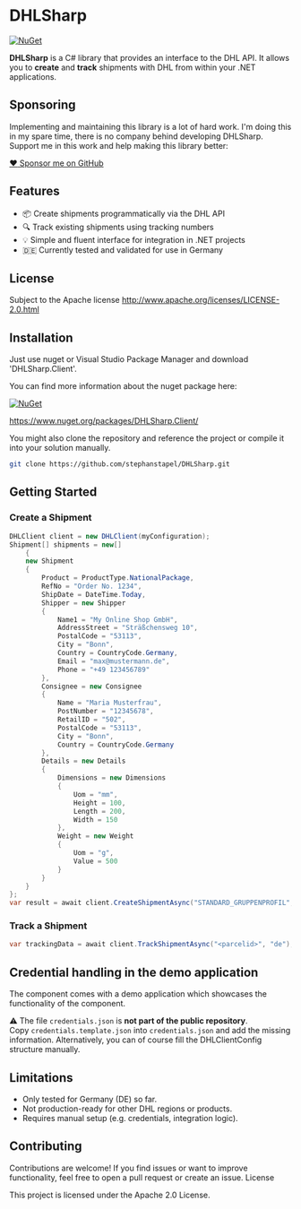 # DHLSharp

[![NuGet](https://img.shields.io/nuget/v/DHLSharp.Client?color=yellow)](https://www.nuget.org/packages/DHLSharp.Client/)

**DHLSharp** is a C# library that provides an interface to the DHL API. It allows you to **create** and **track** shipments with DHL from within your .NET applications.

## Sponsoring
Implementing and maintaining this library is a lot of hard work. I'm doing this in my spare time, there is no company behind developing DHLSharp. Support me in this work and help making this library better:

[:heart: Sponsor me on GitHub](https://github.com/sponsors/stephanstapel)


## Features

- 📦 Create shipments programmatically via the DHL API
- 🔍 Track existing shipments using tracking numbers
- 💡 Simple and fluent interface for integration in .NET projects
- 🇩🇪 Currently tested and validated for use in Germany

## License
Subject to the Apache license http://www.apache.org/licenses/LICENSE-2.0.html

## Installation
Just use nuget or Visual Studio Package Manager and download 'DHLSharp.Client'.

You can find more information about the nuget package here:

[![NuGet](https://img.shields.io/nuget/v/DHLSharp.Client?color=yellow)](https://www.nuget.org/packages/DHLSharp.Client/)

https://www.nuget.org/packages/DHLSharp.Client/

You might also clone the repository and reference the project or compile it into your solution manually.

```bash
git clone https://github.com/stephanstapel/DHLSharp.git
```

## Getting Started

### Create a Shipment

```csharp
DHLClient client = new DHLClient(myConfiguration);
Shipment[] shipments = new[]
    {
    new Shipment
    {
        Product = ProductType.NationalPackage,         
        RefNo = "Order No. 1234",
        ShipDate = DateTime.Today,
        Shipper = new Shipper
        {
            Name1 = "My Online Shop GmbH",
            AddressStreet = "Sträßchensweg 10",
            PostalCode = "53113",
            City = "Bonn",
            Country = CountryCode.Germany,
            Email = "max@mustermann.de",
            Phone = "+49 123456789"
        },
        Consignee = new Consignee
        {
            Name = "Maria Musterfrau",
            PostNumber = "12345678",
            RetailID = "502",
            PostalCode = "53113",
            City = "Bonn",
            Country = CountryCode.Germany
        },
        Details = new Details
        {
            Dimensions = new Dimensions
            {
                Uom = "mm",
                Height = 100,
                Length = 200,
                Width = 150
            },
            Weight = new Weight
            {
                Uom = "g",
                Value = 500
            }
        }
    }
};
var result = await client.CreateShipmentAsync("STANDARD_GRUPPENPROFIL", shipments, validate: false);
```

### Track a Shipment

```csharp
var trackingData = await client.TrackShipmentAsync("<parcelid>", "de"); // "de": optional parameter allows to specify output language
```

## Credential handling in the demo application
The component comes with a demo application which showcases the functionality of the component.

⚠️ The file `credentials.json` is **not part of the public repository**.  
Copy `credentials.template.json` into `credentials.json` and add the missing information. Alternatively, you can of course fill the DHLClientConfig structure manually.

## Limitations
* Only tested for Germany (DE) so far.
* Not production-ready for other DHL regions or products.
* Requires manual setup (e.g. credentials, integration logic).

## Contributing
Contributions are welcome! If you find issues or want to improve functionality, feel free to open a pull request or create an issue.
License

This project is licensed under the Apache 2.0 License.
